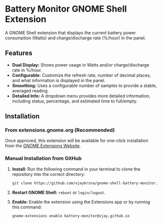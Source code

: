 # Battery Monitor GNOME Shell Extension

A GNOME Shell extension that displays the current battery power consumption (Watts) and charge/discharge rate (%/hour) in the panel.

## Features

- **Dual Display:** Shows power usage in Watts and/or charge/discharge rate in %/hour.
- **Configurable:** Customize the refresh rate, number of decimal places, and what information is displayed in the panel.
- **Smoothing:** Uses a configurable number of samples to provide a stable, averaged reading.
- **Detailed Info:** A dropdown menu provides more detailed information, including status, percentage, and estimated time to full/empty.

## Installation

### From extensions.gnome.org (Recommended)

Once approved, this extension will be available for one-click installation from the [GNOME Extensions Website](https://extensions.gnome.org/extension/8348/battery-monitor/).

### Manual Installation from GitHub

1.  **Install:** Run the following command in your terminal to clone the repository into the correct directory:
    ```bash
    git clone https://github.com/vjaykrsna/gnome-shell-battery-monitor.git ~/.local/share/gnome-shell/extensions/battery-monitor@vjay.github.io
    ```

2.  **Restart GNOME Shell:** `reboot` or `login/logout`.

3.  **Enable:** Enable the extension using the Extensions app or by running this command:
    ```bash
    gnome-extensions enable battery-monitor@vjay.github.io
    ```

